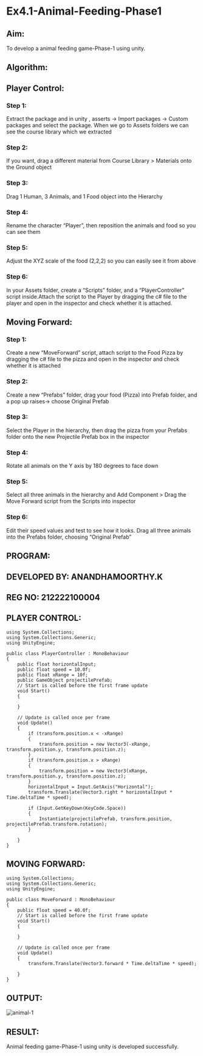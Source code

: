 # Ex4.1-Animal-Feeding-Phase1
## Aim:
To develop a animal feeding game-Phase-1 using unity.

## Algorithm:
## Player Control:
### Step 1:
Extract the package and in unity , asserts -> Import packages -> Custom packages and select the package. When we go to Assets folders we can see the course library which we extracted

### Step 2:
If you want, drag a different material from Course Library > Materials onto the Ground object

### Step 3:
Drag 1 Human, 3 Animals, and 1 Food object into the Hierarchy

### Step 4:
Rename the character “Player”, then reposition the animals and food so you can see them

### Step 5:
Adjust the XYZ scale of the food (2,2,2) so you can easily see it from above

### Step 6:
In your Assets folder, create a “Scripts” folder, and a “PlayerController” script inside.Attach the script to the Player by dragging the c# file to the player and open in the inspector and check whether it is attached.

## Moving Forward:
### Step 1:
Create a new “MoveForward” script, attach script to the Food Pizza by dragging the c# file to the pizza and open in the inspector and check whether it is attached

### Step 2:
Create a new “Prefabs” folder, drag your food (Pizza) into Prefab folder, and a pop up raises-> choose Original Prefab

### Step 3:
Select the Player in the hierarchy, then drag the pizza from your Prefabs folder onto the new Projectile Prefab box in the inspector

### Step 4:
Rotate all animals on the Y axis by 180 degrees to face down

### Step 5:
Select all three animals in the hierarchy and Add Component > Drag the Move Forward script from the Scripts into inspector

### Step 6:
Edit their speed values and test to see how it looks. Drag all three animals into the Prefabs folder, choosing “Original Prefab”

## PROGRAM:

## DEVELOPED BY: ANANDHAMOORTHY.K

## REG NO: 212222100004

## PLAYER CONTROL:
```
using System.Collections;
using System.Collections.Generic;
using UnityEngine;

public class PlayerController : MonoBehaviour
{
    public float horizontalInput;
    public float speed = 10.0f;
    public float xRange = 10f;
    public GameObject projectilePrefab;
    // Start is called before the first frame update
    void Start()
    {

    }

    // Update is called once per frame
    void Update()
    {
        if (transform.position.x < -xRange)
        {
            transform.position = new Vector3(-xRange, transform.position.y, transform.position.z);
        }
        if (transform.position.x > xRange)
        {
            transform.position = new Vector3(xRange, transform.position.y, transform.position.z);
        }
        horizontalInput = Input.GetAxis("Horizontal");
        transform.Translate(Vector3.right * horizontalInput * Time.deltaTime * speed);

        if (Input.GetKeyDown(KeyCode.Space))
        {
            Instantiate(projectilePrefab, transform.position, projectilePrefab.transform.rotation);
        }

    }
}

```
## MOVING FORWARD:
```
using System.Collections;
using System.Collections.Generic;
using UnityEngine;

public class MoveForward : MonoBehaviour
{
    public float speed = 40.0f;
    // Start is called before the first frame update
    void Start()
    {

    }

    // Update is called once per frame
    void Update()
    {
        transform.Translate(Vector3.forward * Time.deltaTime * speed);

    }
}

```
## OUTPUT:
![animal-1](https://github.com/Brindha77/Ex4.1-Animal-Feeding-Phase1/assets/118889143/85279186-c6a2-475b-8c02-678188f1f58d)

## RESULT:
Animal feeding game-Phase-1 using unity is developed successfully.

